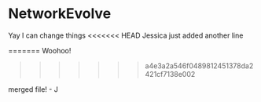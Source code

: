 # NetworkEvolve
Yay I can change things
<<<<<<< HEAD
Jessica just added another line

=======
Woohoo!
>>>>>>> a4e3a2a546f0489812451378da2421cf7138e002

merged file! - J
